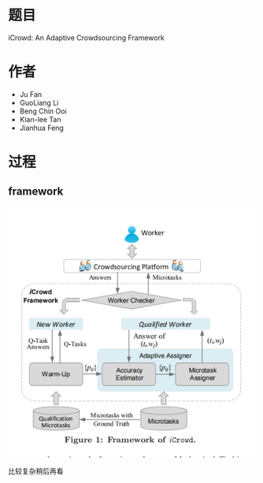 # 题目

<p>iCrowd: An Adaptive Crowdsourcing Framework</p>

# 作者

- Ju Fan 
- GuoLiang Li
- Beng Chin Ooi
- Kian-lee Tan
- Jianhua Feng

# 过程

## framework

![](pictures/icrowd_framework.png)

比较复杂稍后再看